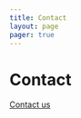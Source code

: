 ```yaml
---
title: Contact 
layout: page 
pager: true
---
```


Contact
========

[Contact us](mailto:support@sigasi.com)
